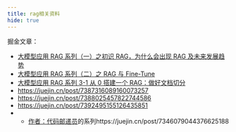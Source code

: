 ```yaml
---
title: rag相关资料
hide: true
---
```


掘金文章：

- [大模型应用 RAG 系列（一）之初识 RAG，为什么会出现 RAG 及未来发展趋势](https://juejin.cn/post/7359077619726434345)
- [大模型应用 RAG 系列（二）之 RAG 与 Fine-Tune](https://juejin.cn/post/7360887387918204991)
- [大模型应用 RAG 系列 3-1 从 0 搭建一个 RAG：做好文档切分](https://juejin.cn/post/7373681115745517607)
- https://juejin.cn/post/7387316089160073257
- https://juejin.cn/post/7388025457822744586
- https://juejin.cn/post/7392495155126435851
- - [作者：代码邮递员](https://juejin.cn/user/114004937944744/posts)的系列https://juejin.cn/post/7346079044376625188
